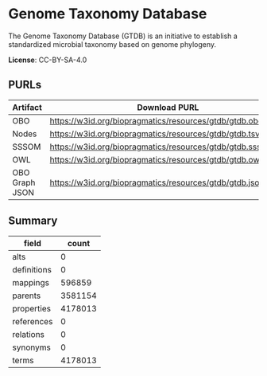 # Genome Taxonomy Database

The Genome Taxonomy Database (GTDB) is an initiative to establish a standardized microbial taxonomy based on genome phylogeny.

**License**: CC-BY-SA-4.0

## PURLs

| Artifact       | Download PURL                                                | Versioned Download PURL                                          |
|----------------|--------------------------------------------------------------|------------------------------------------------------------------|
| OBO            | https://w3id.org/biopragmatics/resources/gtdb/gtdb.obo.gz    | https://w3id.org/biopragmatics/resources/gtdb/220/gtdb.obo.gz    |
| Nodes          | https://w3id.org/biopragmatics/resources/gtdb/gtdb.tsv.gz    | https://w3id.org/biopragmatics/resources/gtdb/220/gtdb.tsv.gz    |
| SSSOM          | https://w3id.org/biopragmatics/resources/gtdb/gtdb.sssom.tsv | https://w3id.org/biopragmatics/resources/gtdb/220/gtdb.sssom.tsv |
| OWL            | https://w3id.org/biopragmatics/resources/gtdb/gtdb.owl       | https://w3id.org/biopragmatics/resources/gtdb/220/gtdb.owl       |
| OBO Graph JSON | https://w3id.org/biopragmatics/resources/gtdb/gtdb.json      | https://w3id.org/biopragmatics/resources/gtdb/220/gtdb.json      |

## Summary

| field       |   count |
|-------------|---------|
| alts        |       0 |
| definitions |       0 |
| mappings    |  596859 |
| parents     | 3581154 |
| properties  | 4178013 |
| references  |       0 |
| relations   |       0 |
| synonyms    |       0 |
| terms       | 4178013 |
